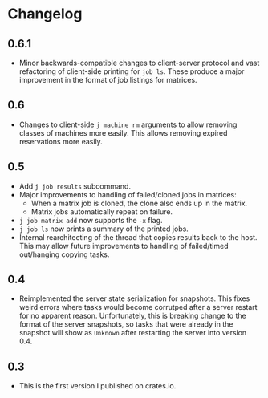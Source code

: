 # Changelog

## 0.6.1

- Minor backwards-compatible changes to client-server protocol and vast
  refactoring of client-side printing for `job ls`. These produce a major
  improvement in the format of job listings for matrices.

## 0.6

- Changes to client-side `j machine rm` arguments to allow removing classes of
  machines more easily. This allows removing expired reservations more easily.

## 0.5

- Add `j job results` subcommand.
- Major improvements to handling of failed/cloned jobs in matrices:
    - When a matrix job is cloned, the clone also ends up in the matrix.
    - Matrix jobs automatically repeat on failure.
- `j job matrix add` now supports the `-x` flag.
- `j job ls` now prints a summary of the printed jobs.
- Internal rearchitecting of the thread that copies results back to the host.
  This may allow future improvements to handling of failed/timed out/hanging
  copying tasks.

## 0.4

- Reimplemented the server state serialization for snapshots. This fixes weird
  errors where tasks would become corrutped after a server restart for no
  apparent reason. Unfortunately, this is breaking change to the format of the
  server snapshots, so tasks that were already in the snapshot will show as
  `Unknown` after restarting the server into version 0.4.

## 0.3

- This is the first version I published on crates.io.
